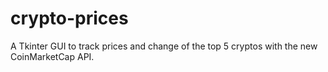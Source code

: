 # crypto-prices
A Tkinter GUI to track prices and change of the top 5 cryptos with the new CoinMarketCap API.
